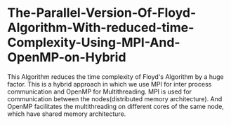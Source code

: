 # The-Parallel-Version-Of-Floyd-Algorithm-With-reduced-time-Complexity-Using-MPI-And-OpenMP-on-Hybrid
This Algorithm reduces the time complexity of Floyd's Algorithm by a huge factor. This is a hybrid approach in which we use MPI for inter process communication and OpenMP for Multithreading. MPI is used for communication between the nodes(distributed memory architecture).  And OpenMP facilitates the multithreading on different cores of the same node, which have shared memory architecture.
